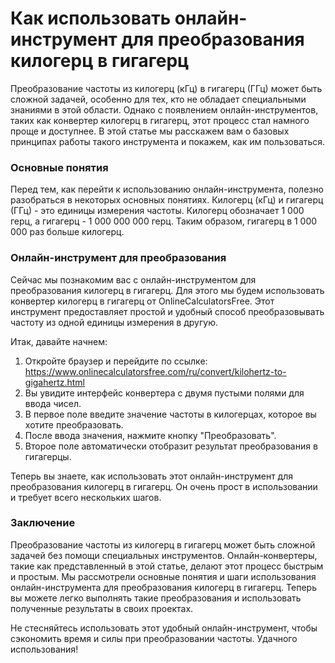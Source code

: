 Как использовать онлайн-инструмент для преобразования килогерц в гигагерц
=========================================================================

Преобразование частоты из килогерц (кГц) в гигагерц (ГГц) может быть сложной задачей, особенно для тех, кто не обладает специальными знаниями в этой области. Однако с появлением онлайн-инструментов, таких как конвертер килогерц в гигагерц, этот процесс стал намного проще и доступнее. В этой статье мы расскажем вам о базовых принципах работы такого инструмента и покажем, как им пользоваться.

### Основные понятия

Перед тем, как перейти к использованию онлайн-инструмента, полезно разобраться в некоторых основных понятиях. Килогерц (кГц) и гигагерц (ГГц) - это единицы измерения частоты. Килогерц обозначает 1 000 герц, а гигагерц - 1 000 000 000 герц. Таким образом, гигагерц в 1 000 000 раз больше килогерц.

### Онлайн-инструмент для преобразования

Сейчас мы познакомим вас с онлайн-инструментом для преобразования килогерц в гигагерц. Для этого мы будем использовать конвертер килогерц в гигагерц от OnlineCalculatorsFree. Этот инструмент предоставляет простой и удобный способ преобразовывать частоту из одной единицы измерения в другую.

Итак, давайте начнем:

1. Откройте браузер и перейдите по ссылке: <https://www.onlinecalculatorsfree.com/ru/convert/kilohertz-to-gigahertz.html>
2. Вы увидите интерфейс конвертера с двумя пустыми полями для ввода чисел.
3. В первое поле введите значение частоты в килогерцах, которое вы хотите преобразовать.
4. После ввода значения, нажмите кнопку "Преобразовать".
5. Второе поле автоматически отобразит результат преобразования в гигагерцы.

Теперь вы знаете, как использовать этот онлайн-инструмент для преобразования килогерц в гигагерц. Он очень прост в использовании и требует всего нескольких шагов.

### Заключение

Преобразование частоты из килогерц в гигагерц может быть сложной задачей без помощи специальных инструментов. Онлайн-конвертеры, такие как представленный в этой статье, делают этот процесс быстрым и простым. Мы рассмотрели основные понятия и шаги использования онлайн-инструмента для преобразования килогерц в гигагерц. Теперь вы можете легко выполнять такие преобразования и использовать полученные результаты в своих проектах.

Не стесняйтесь использовать этот удобный онлайн-инструмент, чтобы сэкономить время и силы при преобразовании частоты. Удачного использования!